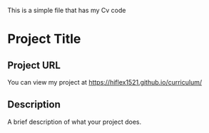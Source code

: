 This is a simple file that has my Cv code
# Project Title  

## Project URL  
You can view my project at https://hiflex1521.github.io/curriculum/

## Description  
A brief description of what your project does.
